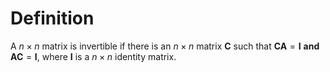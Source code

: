 # Definition

A $n\times n$ matrix is invertible if there is an $n\times n$ matrix $\mathbf{C}$  such that $\mathbf{C}\mathbf{A} = \mathbf{I}$ **and** $\mathbf{A}\mathbf{C} = \mathbf{I}$, where $\mathbf{I}$ is a $n\times n$ identity matrix.

